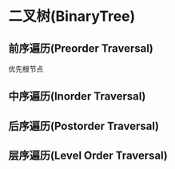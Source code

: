 # 二叉树(BinaryTree)

## 前序遍历(Preorder Traversal)
优先根节点
## 中序遍历(Inorder Traversal)

## 后序遍历(Postorder Traversal)

## 层序遍历(Level Order Traversal)